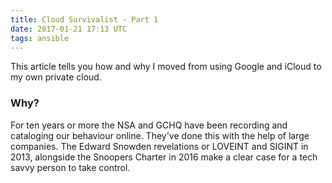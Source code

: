 ```yaml
---
title: Cloud Survivalist - Part 1
date: 2017-01-21 17:13 UTC
tags: ansible
---
```


This article tells you how and why I moved from using Google and iCloud to my own private cloud.

### Why?

For ten years or more the NSA and GCHQ have been recording and cataloging our behaviour online. They've done this with the help of large companies. The Edward Snowden revelations or LOVEINT and SIGINT in 2013, alongside the Snoopers Charter in 2016 make a clear case for a tech savvy person to take control. 
